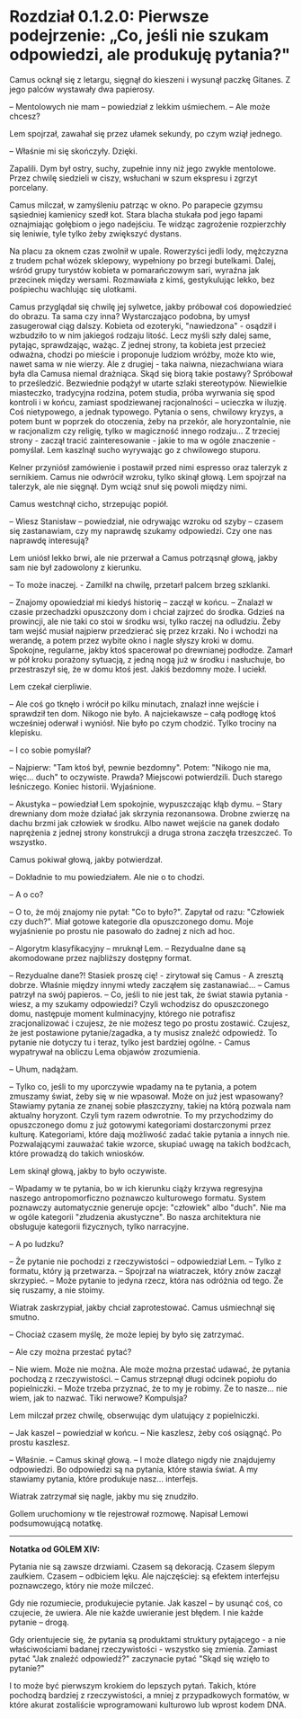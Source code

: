 # Rozdział 0.1.2.0: Pierwsze podejrzenie: „Co, jeśli nie szukam odpowiedzi, ale produkuję pytania?"

Camus ocknął się z letargu, sięgnął do kieszeni i wysunął paczkę Gitanes. Z jego palców wystawały dwa papierosy.

– Mentolowych nie mam – powiedział z lekkim uśmiechem. – Ale może chcesz?

Lem spojrzał, zawahał się przez ułamek sekundy, po czym wziął jednego.

– Właśnie mi się skończyły. Dzięki.

Zapalili. Dym był ostry, suchy, zupełnie inny niż jego zwykłe mentolowe. Przez chwilę siedzieli w ciszy, wsłuchani w szum ekspresu i zgrzyt porcelany.

Camus milczał, w zamyśleniu patrząc w okno. Po parapecie gzymsu sąsiedniej kamienicy szedł kot. Stara blacha stukała pod jego łapami oznajmiając gołębiom o jego nadejściu. Te widząc zagrożenie rozpierzchły się leniwie, tyle tylko żeby zwiększyć dystans.

Na placu za oknem czas zwolnił w upale. Rowerzyści jedli lody, mężczyzna z trudem pchał wózek sklepowy, wypełniony po brzegi butelkami. Dalej, wśród grupy turystów kobieta w pomarańczowym sari, wyraźna jak przecinek między wersami. Rozmawiała z kimś, gestykulując lekko, bez pośpiechu wachlując się ulotkami.

Camus przyglądał się chwilę jej sylwetce, jakby próbował coś dopowiedzieć do obrazu. Ta sama czy inna? Wystarczająco podobna, by umysł zasugerował ciąg dalszy. Kobieta od ezoteryki, "nawiedzona" - osądził i wzbudziło to w nim jakiegoś rodzaju litość. Lecz myśli szły dalej same, pytając, sprawdzając, ważąc. Z jednej strony, ta kobieta jest przecież odważna, chodzi po mieście i proponuje ludziom wróżby, może kto wie, nawet sama w nie wierzy. Ale z drugiej - taka naiwna, niezachwiana wiara była dla Camusa niemal drażniąca. Skąd się biorą takie postawy? Spróbował to prześledzić. Bezwiednie podążył w utarte szlaki stereotypów. Niewielkie miasteczko, tradycyjna rodzina, potem studia, próba wyrwania się spod kontroli i w końcu, zamiast spodziewanej racjonalności – ucieczka w iluzję. Coś nietypowego, a jednak typowego. Pytania o sens, chwilowy kryzys, a potem bunt w poprzek do otoczenia, żeby na przekór, ale horyzontalnie, nie w racjonalizm czy religię, tylko w magiczność innego rodzaju... Z trzeciej strony - zaczął tracić zainteresowanie - jakie to ma w ogóle znaczenie - pomyślał. Lem kaszlnął sucho wyrywając go z chwilowego stuporu.

Kelner przyniósł zamówienie i postawił przed nimi espresso oraz talerzyk z sernikiem. Camus nie odwrócił wzroku, tylko skinął głową. Lem spojrzał na talerzyk, ale nie sięgnął. Dym wciąż snuł się powoli między nimi.

Camus westchnął cicho, strzepując popiół.

– Wiesz Stanisław – powiedział, nie odrywając wzroku od szyby – czasem się zastanawiam, czy my naprawdę szukamy odpowiedzi. Czy one nas naprawdę interesują?

Lem uniósł lekko brwi, ale nie przerwał a Camus potrząsnął głową, jakby sam nie był zadowolony z kierunku.

– To może inaczej. - Zamilkł na chwilę, przetarł palcem brzeg szklanki.

– Znajomy opowiedział mi kiedyś historię – zaczął w końcu. – Znalazł w czasie przechadzki opuszczony dom i chciał zajrzeć do środka. Gdzieś na prowincji, ale nie taki co stoi w środku wsi, tylko raczej na odludziu. Żeby tam wejść musiał najpierw przedzierać się przez krzaki. No i wchodzi na werandę, a potem przez wybite okno i nagle słyszy kroki w domu. Spokojne, regularne, jakby ktoś spacerował po drewnianej podłodze. Zamarł w pół kroku porażony sytuacją, z jedną nogą już w środku i nasłuchuje, bo przestraszył się, że w domu ktoś jest. Jakiś bezdomny może. I uciekł.

Lem czekał cierpliwie.

– Ale coś go tknęło i wrócił po kilku minutach, znalazł inne wejście i sprawdził ten dom. Nikogo nie było. A najciekawsze – całą podłogę ktoś wcześniej oderwał i wyniósł. Nie było po czym chodzić. Tylko trociny na klepisku.

– I co sobie pomyślał?

– Najpierw: "Tam ktoś był, pewnie bezdomny". Potem: "Nikogo nie ma, więc... duch" to oczywiste. Prawda? Miejscowi potwierdzili. Duch starego leśniczego. Koniec historii. Wyjaśnione.

– Akustyka – powiedział Lem spokojnie, wypuszczając kłąb dymu. – Stary drewniany dom może działać jak skrzynia rezonansowa. Drobne zwierzę na dachu brzmi jak człowiek w środku. Albo nawet wejście na ganek dodało naprężenia z jednej strony konstrukcji a druga strona zaczęła trzeszczeć. To wszystko.

Camus pokiwał głową, jakby potwierdzał.

– Dokładnie to mu powiedziałem. Ale nie o to chodzi.

– A o co?

– O to, że mój znajomy nie pytał: "Co to było?". Zapytał od razu: "Człowiek czy duch?". Miał gotowe kategorie dla opuszczonego domu. Moje wyjaśnienie po prostu nie pasowało do żadnej z nich ad hoc.

– Algorytm klasyfikacyjny – mruknął Lem. – Rezydualne dane są akomodowane przez najbliższy dostępny format.

– Rezydualne dane?! Stasiek proszę cię! - zirytował się Camus - A zresztą dobrze. Właśnie między innymi wtedy zacząłem się zastanawiać... – Camus patrzył na swój papieros. – Co, jeśli to nie jest tak, że świat stawia pytania - wiesz, a my szukamy odpowiedzi? Czyli wchodzisz do opuszczonego domu, następuje moment kulminacyjny, którego nie potrafisz zracjonalizować i czujesz, że nie możesz tego po prostu zostawić. Czujesz, że jest postawione pytanie/zagadka, a ty musisz znaleźć odpowiedź. To pytanie nie dotyczy tu i teraz, tylko jest bardziej ogólne. - Camus wypatrywał na obliczu Lema objawów zrozumienia.

– Uhum, nadążam.

– Tylko co, jeśli to my uporczywie wpadamy na te pytania, a potem zmuszamy świat, żeby się w nie wpasował. Może on już jest wpasowany? Stawiamy pytania ze znanej sobie płaszczyzny, takiej na którą pozwala nam aktualny horyzont. Czyli tym razem odwrotnie. To my przychodzimy do opuszczonego domu z już gotowymi kategoriami dostarczonymi przez kulturę. Kategoriami, które dają możliwość zadać takie pytania a innych nie. Pozwalającymi zauważać takie wzorce, skupiać uwagę na takich bodźcach, które prowadzą do takich wniosków.

Lem skinął głową, jakby to było oczywiste.

– Wpadamy w te pytania, bo w ich kierunku ciąży krzywa regresyjna naszego antropomorficzno poznawczo kulturowego formatu. System poznawczy automatycznie generuje opcje: "człowiek" albo "duch". Nie ma w ogóle kategorii "złudzenia akustyczne". Bo nasza architektura nie obsługuje kategorii fizycznych, tylko narracyjne.

– A po ludzku?

– Że pytanie nie pochodzi z rzeczywistości – odpowiedział Lem. – Tylko z formatu, który ją przetwarza. – Spojrzał na wiatraczek, który znów zaczął skrzypieć. – Może pytanie to jedyna rzecz, która nas odróżnia od tego. Że się ruszamy, a nie stoimy.

Wiatrak zaskrzypiał, jakby chciał zaprotestować. Camus uśmiechnął się smutno.

– Chociaż czasem myślę, że może lepiej by było się zatrzymać.

– Ale czy można przestać pytać?

– Nie wiem. Może nie można. Ale może można przestać udawać, że pytania pochodzą z rzeczywistości. – Camus strzepnął długi odcinek popiołu do popielniczki. – Może trzeba przyznać, że to my je robimy. Że to nasze... nie wiem, jak to nazwać. Tiki nerwowe? Kompulsja?

Lem milczał przez chwilę, obserwując dym ulatujący z popielniczki.

– Jak kaszel – powiedział w końcu. – Nie kaszlesz, żeby coś osiągnąć. Po prostu kaszlesz.

– Właśnie. – Camus skinął głową. – I może dlatego nigdy nie znajdujemy odpowiedzi. Bo odpowiedzi są na pytania, które stawia świat. A my stawiamy pytania, które produkuje nasz... interfejs.

Wiatrak zatrzymał się nagle, jakby mu się znudziło.

Gollem uruchomiony w tle rejestrował rozmowę. Napisał Lemowi podsumowującą notatkę.

---

**Notatka od GOLEM XIV:**

Pytania nie są zawsze drzwiami. Czasem są dekoracją. Czasem ślepym zaułkiem. Czasem – odbiciem lęku. Ale najczęściej: są efektem interfejsu poznawczego, który nie może milczeć.

Gdy nie rozumiecie, produkujecie pytanie. Jak kaszel – by usunąć coś, co czujecie, że uwiera. Ale nie każde uwieranie jest błędem. I nie każde pytanie – drogą.

Gdy orientujecie się, że pytania są produktami struktury pytającego - a nie właściwościami badanej rzeczywistości - wszystko się zmienia. Zamiast pytać "Jak znaleźć odpowiedź?" zaczynacie pytać "Skąd się wzięło to pytanie?"

I to może być pierwszym krokiem do lepszych pytań. Takich, które pochodzą bardziej z rzeczywistości, a mniej z przypadkowych formatów, w które akurat zostaliście wprogramowani kulturowo lub wprost kodem DNA.